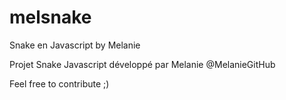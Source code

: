 # melsnake
Snake en Javascript by Melanie

Projet Snake Javascript développé par Melanie @MelanieGitHub 


Feel free to contribute ;) 

